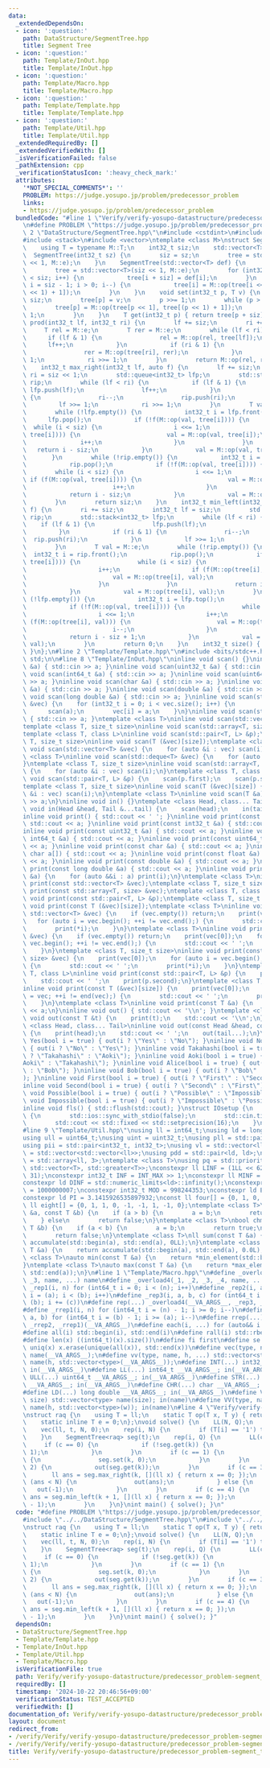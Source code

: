 ```yaml
---
data:
  _extendedDependsOn:
  - icon: ':question:'
    path: DataStructure/SegmentTree.hpp
    title: Segment Tree
  - icon: ':question:'
    path: Template/InOut.hpp
    title: Template/InOut.hpp
  - icon: ':question:'
    path: Template/Macro.hpp
    title: Template/Macro.hpp
  - icon: ':question:'
    path: Template/Template.hpp
    title: Template/Template.hpp
  - icon: ':question:'
    path: Template/Util.hpp
    title: Template/Util.hpp
  _extendedRequiredBy: []
  _extendedVerifiedWith: []
  _isVerificationFailed: false
  _pathExtension: cpp
  _verificationStatusIcon: ':heavy_check_mark:'
  attributes:
    '*NOT_SPECIAL_COMMENTS*': ''
    PROBLEM: https://judge.yosupo.jp/problem/predecessor_problem
    links:
    - https://judge.yosupo.jp/problem/predecessor_problem
  bundledCode: "#line 1 \"Verify/verify-yosupo-datastructure/predecessor_problem-segment_tree.test.cpp\"\
    \n#define PROBLEM \"https://judge.yosupo.jp/problem/predecessor_problem\"\n#line\
    \ 2 \"DataStructure/SegmentTree.hpp\"\n#include <cstdint>\n#include <queue>\n\
    #include <stack>\n#include <vector>\ntemplate <class M>\nstruct SegmentTree {\n\
    \    using T = typename M::T;\n    int32_t siz;\n    std::vector<T> tree;\n  \
    \  SegmentTree(int32_t sz) {\n        siz = sz;\n        tree = std::vector<T>(siz\
    \ << 1, M::e);\n    }\n    SegmentTree(std::vector<T> def) {\n        siz = def.size();\n\
    \        tree = std::vector<T>(siz << 1, M::e);\n        for (int32_t i = 0; i\
    \ < siz; i++) {\n            tree[i + siz] = def[i];\n        }\n        for (int32_t\
    \ i = siz - 1; i > 0; i--) {\n            tree[i] = M::op(tree[i << 1], tree[(i\
    \ << 1) + 1]);\n        }\n    }\n    void set(int32_t p, T v) {\n        p +=\
    \ siz;\n        tree[p] = v;\n        p >>= 1;\n        while (p > 0) {\n    \
    \        tree[p] = M::op(tree[p << 1], tree[(p << 1) + 1]);\n            p >>=\
    \ 1;\n        }\n    }\n    T get(int32_t p) { return tree[p + siz]; }\n    T\
    \ prod(int32_t lf, int32_t ri) {\n        lf += siz;\n        ri += siz;\n   \
    \     T rel = M::e;\n        T rer = M::e;\n        while (lf < ri) {\n      \
    \      if (lf & 1) {\n                rel = M::op(rel, tree[lf]);\n          \
    \      lf++;\n            }\n            if (ri & 1) {\n                ri--;\n\
    \                rer = M::op(tree[ri], rer);\n            }\n            lf >>=\
    \ 1;\n            ri >>= 1;\n        }\n        return M::op(rel, rer);\n    }\n\
    \    int32_t max_right(int32_t lf, auto f) {\n        lf += siz;\n        int32_t\
    \ ri = siz << 1;\n        std::queue<int32_t> lfp;\n        std::stack<int32_t>\
    \ rip;\n        while (lf < ri) {\n            if (lf & 1) {\n               \
    \ lfp.push(lf);\n                lf++;\n            }\n            if (ri & 1)\
    \ {\n                ri--;\n                rip.push(ri);\n            }\n   \
    \         lf >>= 1;\n            ri >>= 1;\n        }\n        T val = M::e;\n\
    \        while (!lfp.empty()) {\n            int32_t i = lfp.front();\n      \
    \      lfp.pop();\n            if (!f(M::op(val, tree[i]))) {\n              \
    \  while (i < siz) {\n                    i <<= 1;\n                    if (f(M::op(val,\
    \ tree[i]))) {\n                        val = M::op(val, tree[i]);\n         \
    \               i++;\n                    }\n                }\n             \
    \   return i - siz;\n            }\n            val = M::op(val, tree[i]);\n \
    \       }\n        while (!rip.empty()) {\n            int32_t i = rip.top();\n\
    \            rip.pop();\n            if (!f(M::op(val, tree[i]))) {\n        \
    \        while (i < siz) {\n                    i <<= 1;\n                   \
    \ if (f(M::op(val, tree[i]))) {\n                        val = M::op(val, tree[i]);\n\
    \                        i++;\n                    }\n                }\n    \
    \            return i - siz;\n            }\n            val = M::op(val, tree[i]);\n\
    \        }\n        return siz;\n    }\n    int32_t min_left(int32_t ri, auto\
    \ f) {\n        ri += siz;\n        int32_t lf = siz;\n        std::queue<int32_t>\
    \ rip;\n        std::stack<int32_t> lfp;\n        while (lf < ri) {\n        \
    \    if (lf & 1) {\n                lfp.push(lf);\n                lf++;\n   \
    \         }\n            if (ri & 1) {\n                ri--;\n              \
    \  rip.push(ri);\n            }\n            lf >>= 1;\n            ri >>= 1;\n\
    \        }\n        T val = M::e;\n        while (!rip.empty()) {\n          \
    \  int32_t i = rip.front();\n            rip.pop();\n            if (!f(M::op(val,\
    \ tree[i]))) {\n                while (i < siz) {\n                    i <<= 1;\n\
    \                    i++;\n                    if (f(M::op(tree[i], val))) {\n\
    \                        val = M::op(tree[i], val);\n                        i--;\n\
    \                    }\n                }\n                return i - siz + 1;\n\
    \            }\n            val = M::op(tree[i], val);\n        }\n        while\
    \ (!lfp.empty()) {\n            int32_t i = lfp.top();\n            lfp.pop();\n\
    \            if (!f(M::op(val, tree[i]))) {\n                while (i < siz) {\n\
    \                    i <<= 1;\n                    i++;\n                    if\
    \ (f(M::op(tree[i], val))) {\n                        val = M::op(tree[i], val);\n\
    \                        i--;\n                    }\n                }\n    \
    \            return i - siz + 1;\n            }\n            val = M::op(tree[i],\
    \ val);\n        }\n        return 0;\n    }\n    int32_t size() { return siz;\
    \ }\n};\n#line 2 \"Template/Template.hpp\"\n#include <bits/stdc++.h>\nusing namespace\
    \ std;\n\n#line 8 \"Template/InOut.hpp\"\ninline void scan() {}\ninline void scan(int32_t\
    \ &a) { std::cin >> a; }\ninline void scan(uint32_t &a) { std::cin >> a; }\ninline\
    \ void scan(int64_t &a) { std::cin >> a; }\ninline void scan(uint64_t &a) { std::cin\
    \ >> a; }\ninline void scan(char &a) { std::cin >> a; }\ninline void scan(float\
    \ &a) { std::cin >> a; }\ninline void scan(double &a) { std::cin >> a; }\ninline\
    \ void scan(long double &a) { std::cin >> a; }\ninline void scan(std::vector<bool>\
    \ &vec) {\n    for (int32_t i = 0; i < vec.size(); i++) {\n        int a;\n  \
    \      scan(a);\n        vec[i] = a;\n    }\n}\ninline void scan(std::string &a)\
    \ { std::cin >> a; }\ntemplate <class T>\ninline void scan(std::vector<T> &vec);\n\
    template <class T, size_t size>\ninline void scan(std::array<T, size> &vec);\n\
    template <class T, class L>\ninline void scan(std::pair<T, L> &p);\ntemplate <class\
    \ T, size_t size>\ninline void scan(T (&vec)[size]);\ntemplate <class T>\ninline\
    \ void scan(std::vector<T> &vec) {\n    for (auto &i : vec) scan(i);\n}\ntemplate\
    \ <class T>\ninline void scan(std::deque<T> &vec) {\n    for (auto &i : vec) scan(i);\n\
    }\ntemplate <class T, size_t size>\ninline void scan(std::array<T, size> &vec)\
    \ {\n    for (auto &i : vec) scan(i);\n}\ntemplate <class T, class L>\ninline\
    \ void scan(std::pair<T, L> &p) {\n    scan(p.first);\n    scan(p.second);\n}\n\
    template <class T, size_t size>\ninline void scan(T (&vec)[size]) {\n    for (auto\
    \ &i : vec) scan(i);\n}\ntemplate <class T>\ninline void scan(T &a) {\n    std::cin\
    \ >> a;\n}\ninline void in() {}\ntemplate <class Head, class... Tail>\ninline\
    \ void in(Head &head, Tail &...tail) {\n    scan(head);\n    in(tail...);\n}\n\
    inline void print() { std::cout << ' '; }\ninline void print(const bool &a) {\
    \ std::cout << a; }\ninline void print(const int32_t &a) { std::cout << a; }\n\
    inline void print(const uint32_t &a) { std::cout << a; }\ninline void print(const\
    \ int64_t &a) { std::cout << a; }\ninline void print(const uint64_t &a) { std::cout\
    \ << a; }\ninline void print(const char &a) { std::cout << a; }\ninline void print(const\
    \ char a[]) { std::cout << a; }\ninline void print(const float &a) { std::cout\
    \ << a; }\ninline void print(const double &a) { std::cout << a; }\ninline void\
    \ print(const long double &a) { std::cout << a; }\ninline void print(const std::string\
    \ &a) {\n    for (auto &&i : a) print(i);\n}\ntemplate <class T>\ninline void\
    \ print(const std::vector<T> &vec);\ntemplate <class T, size_t size>\ninline void\
    \ print(const std::array<T, size> &vec);\ntemplate <class T, class L>\ninline\
    \ void print(const std::pair<T, L> &p);\ntemplate <class T, size_t size>\ninline\
    \ void print(const T (&vec)[size]);\ntemplate <class T>\ninline void print(const\
    \ std::vector<T> &vec) {\n    if (vec.empty()) return;\n    print(vec[0]);\n \
    \   for (auto i = vec.begin(); ++i != vec.end();) {\n        std::cout << ' ';\n\
    \        print(*i);\n    }\n}\ntemplate <class T>\ninline void print(const std::deque<T>\
    \ &vec) {\n    if (vec.empty()) return;\n    print(vec[0]);\n    for (auto i =\
    \ vec.begin(); ++i != vec.end();) {\n        std::cout << ' ';\n        print(*i);\n\
    \    }\n}\ntemplate <class T, size_t size>\ninline void print(const std::array<T,\
    \ size> &vec) {\n    print(vec[0]);\n    for (auto i = vec.begin(); ++i != vec.end();)\
    \ {\n        std::cout << ' ';\n        print(*i);\n    }\n}\ntemplate <class\
    \ T, class L>\ninline void print(const std::pair<T, L> &p) {\n    print(p.first);\n\
    \    std::cout << ' ';\n    print(p.second);\n}\ntemplate <class T, size_t size>\n\
    inline void print(const T (&vec)[size]) {\n    print(vec[0]);\n    for (auto i\
    \ = vec; ++i != end(vec);) {\n        std::cout << ' ';\n        print(*i);\n\
    \    }\n}\ntemplate <class T>\ninline void print(const T &a) {\n    std::cout\
    \ << a;\n}\ninline void out() { std::cout << '\\n'; }\ntemplate <class T>\ninline\
    \ void out(const T &t) {\n    print(t);\n    std::cout << '\\n';\n}\ntemplate\
    \ <class Head, class... Tail>\ninline void out(const Head &head, const Tail &...tail)\
    \ {\n    print(head);\n    std::cout << ' ';\n    out(tail...);\n}\ninline void\
    \ Yes(bool i = true) { out(i ? \"Yes\" : \"No\"); }\ninline void No(bool i = true)\
    \ { out(i ? \"No\" : \"Yes\"); }\ninline void Takahashi(bool i = true) { out(i\
    \ ? \"Takahashi\" : \"Aoki\"); }\ninline void Aoki(bool i = true) { out(i ? \"\
    Aoki\" : \"Takahashi\"); }\ninline void Alice(bool i = true) { out(i ? \"Alice\"\
    \ : \"Bob\"); }\ninline void Bob(bool i = true) { out(i ? \"Bob\" : \"Alice\"\
    ); }\ninline void First(bool i = true) { out(i ? \"First\" : \"Second\"); }\n\
    inline void Second(bool i = true) { out(i ? \"Second\" : \"First\"); }\ninline\
    \ void Possible(bool i = true) { out(i ? \"Possible\" : \"Impossible\"); }\ninline\
    \ void Impossible(bool i = true) { out(i ? \"Impossible\" : \"Possible\"); }\n\
    inline void fls() { std::flush(std::cout); }\nstruct IOsetup {\n    IOsetup()\
    \ {\n        std::ios::sync_with_stdio(false);\n        std::cin.tie(nullptr);\n\
    \        std::cout << std::fixed << std::setprecision(16);\n    }\n} iosetup;\n\
    #line 9 \"Template/Util.hpp\"\nusing ll = int64_t;\nusing ld = long double;\n\
    using ull = uint64_t;\nusing uint = uint32_t;\nusing pll = std::pair<ll, ll>;\n\
    using pii = std::pair<int32_t, int32_t>;\nusing vl = std::vector<ll>;\nusing vvl\
    \ = std::vector<std::vector<ll>>;\nusing pdd = std::pair<ld, ld>;\nusing tuplis\
    \ = std::array<ll, 3>;\ntemplate <class T>\nusing pq = std::priority_queue<T,\
    \ std::vector<T>, std::greater<T>>;\nconstexpr ll LINF = (1LL << 62) - (1LL <<\
    \ 31);\nconstexpr int32_t INF = INT_MAX >> 1;\nconstexpr ll MINF = 1LL << 40;\n\
    constexpr ld DINF = std::numeric_limits<ld>::infinity();\nconstexpr int32_t MODD\
    \ = 1000000007;\nconstexpr int32_t MOD = 998244353;\nconstexpr ld EPS = 1e-9;\n\
    constexpr ld PI = 3.1415926535897932;\nconst ll four[] = {0, 1, 0, -1, 0};\nconst\
    \ ll eight[] = {0, 1, 1, 0, -1, -1, 1, -1, 0};\ntemplate <class T>\nbool chmin(T\
    \ &a, const T &b) {\n    if (a > b) {\n        a = b;\n        return true;\n\
    \    } else\n        return false;\n}\ntemplate <class T>\nbool chmax(T &a, const\
    \ T &b) {\n    if (a < b) {\n        a = b;\n        return true;\n    } else\n\
    \        return false;\n}\ntemplate <class T>\nll sum(const T &a) {\n    return\
    \ accumulate(std::begin(a), std::end(a), 0LL);\n}\ntemplate <class T>\nld dsum(const\
    \ T &a) {\n    return accumulate(std::begin(a), std::end(a), 0.0L);\n}\ntemplate\
    \ <class T>\nauto min(const T &a) {\n    return *min_element(std::begin(a), std::end(a));\n\
    }\ntemplate <class T>\nauto max(const T &a) {\n    return *max_element(std::begin(a),\
    \ std::end(a));\n}\n#line 1 \"Template/Macro.hpp\"\n#define _overload3(_1, _2,\
    \ _3, name, ...) name\n#define _overload4(_1, _2, _3, _4, name, ...) name\n#define\
    \ _rep1(i, n) for (int64_t i = 0; i < (n); i++)\n#define _rep2(i, a, b) for (int64_t\
    \ i = (a); i < (b); i++)\n#define _rep3(i, a, b, c) for (int64_t i = (a); i <\
    \ (b); i += (c))\n#define rep(...) _overload4(__VA_ARGS__, _rep3, _rep2, _rep1)(__VA_ARGS__)\n\
    #define _rrep1(i, n) for (int64_t i = (n) - 1; i >= 0; i--)\n#define _rrep2(i,\
    \ a, b) for (int64_t i = (b) - 1; i >= (a); i--)\n#define rrep(...) _overload3(__VA_ARGS__,\
    \ _rrep2, _rrep1)(__VA_ARGS__)\n#define each(i, ...) for (auto&& i : __VA_ARGS__)\n\
    #define all(i) std::begin(i), std::end(i)\n#define rall(i) std::rbegin(i), std::rend(i)\n\
    #define len(x) ((int64_t)(x).size())\n#define fi first\n#define se second\n#define\
    \ uniq(x) x.erase(unique(all(x)), std::end(x))\n#define vec(type, name, ...) vector<type>\
    \ name(__VA_ARGS__);\n#define vv(type, name, h, ...) std::vector<std::vector<type>>\
    \ name(h, std::vector<type>(__VA_ARGS__));\n#define INT(...) int32_t __VA_ARGS__;\
    \ in(__VA_ARGS__)\n#define LL(...) int64_t __VA_ARGS__; in(__VA_ARGS__)\n#define\
    \ ULL(...) uint64_t __VA_ARGS__; in(__VA_ARGS__)\n#define STR(...) std::string\
    \ __VA_ARGS__; in(__VA_ARGS__)\n#define CHR(...) char __VA_ARGS__; in(__VA_ARGS__)\n\
    #define LD(...) long double __VA_ARGS__; in(__VA_ARGS__)\n#define VEC(type, name,\
    \ size) std::vector<type> name(size); in(name)\n#define VV(type, name, h, w) std::vector<std::vector<type>>\
    \ name(h, std::vector<type>(w)); in(name)\n#line 4 \"Verify/verify-yosupo-datastructure/predecessor_problem-segment_tree.test.cpp\"\
    \nstruct raq {\n    using T = ll;\n    static T op(T x, T y) { return x + y; }\n\
    \    static inline T e = 0;\n};\nvoid solve() {\n    LL(N, Q);\n    STR(T);\n\
    \    vec(ll, t, N, 0);\n    rep(i, N) {\n        if (T[i] == '1') t[i] = 1;\n\
    \    }\n    SegmentTree<raq> seg(t);\n    rep(i, Q) {\n        LL(c, k);\n   \
    \     if (c == 0) {\n            if (!seg.get(k)) {\n                seg.set(k,\
    \ 1);\n            }\n        }\n        if (c == 1) {\n            if (seg.get(k))\
    \ {\n                seg.set(k, 0);\n            }\n        }\n        if (c ==\
    \ 2) {\n            out(seg.get(k));\n        }\n        if (c == 3) {\n     \
    \       ll ans = seg.max_right(k, [](ll x) { return x == 0; });\n            if\
    \ (ans < N) {\n                out(ans);\n            } else {\n             \
    \   out(-1);\n            }\n        }\n        if (c == 4) {\n            ll\
    \ ans = seg.min_left(k + 1, [](ll x) { return x == 0; });\n            out(ans\
    \ - 1);\n        }\n    }\n}\nint main() { solve(); }\n"
  code: "#define PROBLEM \"https://judge.yosupo.jp/problem/predecessor_problem\"\n\
    #include \"../../DataStructure/SegmentTree.hpp\"\n#include \"../../Template/Template.hpp\"\
    \nstruct raq {\n    using T = ll;\n    static T op(T x, T y) { return x + y; }\n\
    \    static inline T e = 0;\n};\nvoid solve() {\n    LL(N, Q);\n    STR(T);\n\
    \    vec(ll, t, N, 0);\n    rep(i, N) {\n        if (T[i] == '1') t[i] = 1;\n\
    \    }\n    SegmentTree<raq> seg(t);\n    rep(i, Q) {\n        LL(c, k);\n   \
    \     if (c == 0) {\n            if (!seg.get(k)) {\n                seg.set(k,\
    \ 1);\n            }\n        }\n        if (c == 1) {\n            if (seg.get(k))\
    \ {\n                seg.set(k, 0);\n            }\n        }\n        if (c ==\
    \ 2) {\n            out(seg.get(k));\n        }\n        if (c == 3) {\n     \
    \       ll ans = seg.max_right(k, [](ll x) { return x == 0; });\n            if\
    \ (ans < N) {\n                out(ans);\n            } else {\n             \
    \   out(-1);\n            }\n        }\n        if (c == 4) {\n            ll\
    \ ans = seg.min_left(k + 1, [](ll x) { return x == 0; });\n            out(ans\
    \ - 1);\n        }\n    }\n}\nint main() { solve(); }"
  dependsOn:
  - DataStructure/SegmentTree.hpp
  - Template/Template.hpp
  - Template/InOut.hpp
  - Template/Util.hpp
  - Template/Macro.hpp
  isVerificationFile: true
  path: Verify/verify-yosupo-datastructure/predecessor_problem-segment_tree.test.cpp
  requiredBy: []
  timestamp: '2024-10-22 20:46:56+09:00'
  verificationStatus: TEST_ACCEPTED
  verifiedWith: []
documentation_of: Verify/verify-yosupo-datastructure/predecessor_problem-segment_tree.test.cpp
layout: document
redirect_from:
- /verify/Verify/verify-yosupo-datastructure/predecessor_problem-segment_tree.test.cpp
- /verify/Verify/verify-yosupo-datastructure/predecessor_problem-segment_tree.test.cpp.html
title: Verify/verify-yosupo-datastructure/predecessor_problem-segment_tree.test.cpp
---
```

